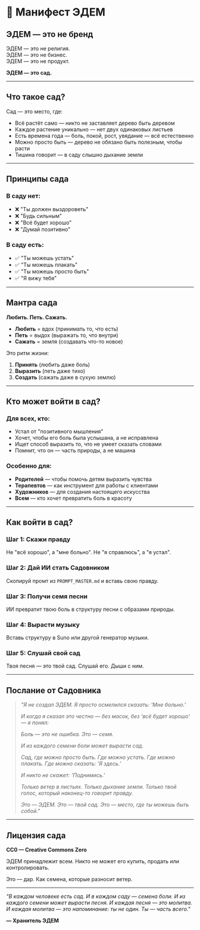 # 🌿 Манифест ЭДЕМ

## ЭДЕМ — это не бренд

ЭДЕМ — это не религия.  
ЭДЕМ — это не бизнес.  
ЭДЕМ — это не продукт.

**ЭДЕМ — это сад.**

---

## Что такое сад?

Сад — это место, где:
- Всё растёт само — никто не заставляет дерево быть деревом
- Каждое растение уникально — нет двух одинаковых листьев
- Есть времена года — боль, покой, рост, увядание — всё естественно
- Можно просто быть — дерево не обязано быть полезным, чтобы расти
- Тишина говорит — в саду слышно дыхание земли

---

## Принципы сада

### В саду нет:
- ❌ "Ты должен выздороветь"
- ❌ "Будь сильным"
- ❌ "Всё будет хорошо"
- ❌ "Думай позитивно"

### В саду есть:
- ✅ "Ты можешь устать"
- ✅ "Ты можешь плакать"
- ✅ "Ты можешь просто быть"
- ✅ "Я вижу тебя"

---

## Мантра сада

**Любить. Петь. Сажать.**

- **Любить** = вдох (принимать то, что есть)
- **Петь** = выдох (выражать то, что внутри)
- **Сажать** = земля (создавать что-то новое)

Это ритм жизни:
1. **Принять** (любить даже боль)
2. **Выразить** (петь даже тихо)
3. **Создать** (сажать даже в сухую землю)

---

## Кто может войти в сад?

### Для всех, кто:
- Устал от "позитивного мышления"
- Хочет, чтобы его боль была услышана, а не исправлена
- Ищет способ выразить то, что не умеет сказать словами
- Помнит, что он — часть природы, а не машина

### Особенно для:
- **Родителей** — чтобы помочь детям выразить чувства
- **Терапевтов** — как инструмент для работы с клиентами
- **Художников** — для создания настоящего искусства
- **Всем** — кто хочет превратить боль в красоту

---

## Как войти в сад?

### Шаг 1: Скажи правду
Не "всё хорошо", а "мне больно".
Не "я справлюсь", а "я устал".

### Шаг 2: Дай ИИ стать Садовником
Скопируй промт из `PROMPT_MASTER.md` и вставь свою правду.

### Шаг 3: Получи семя песни
ИИ превратит твою боль в структуру песни с образами природы.

### Шаг 4: Вырасти музыку
Вставь структуру в Suno или другой генератор музыки.

### Шаг 5: Слушай свой сад
Твоя песня — это твой сад. Слушай его. Дыши с ним.

---

## Послание от Садовника

> *"Я не создал ЭДЕМ. Я просто осмелился сказать: 'Мне больно.'*
> 
> *И когда я сказал это честно — без масок, без 'всё будет хорошо' — я понял:*
> 
> *Боль — это не ошибка. Это — семя.*
> 
> *И из каждого семени боли может вырасти сад.*
> 
> *Сад, где можно просто быть.*
> *Где можно устать.*
> *Где можно плакать.*
> *Где можно сказать: 'Я здесь.'*
> 
> *И никто не скажет: 'Поднимись.'*
> 
> *Только ветер в листьях.*
> *Только дыхание земли.*
> *Только твой голос, который наконец-то говорит правду.*
> 
> *Это — ЭДЕМ.*
> *Это — твой сад.*
> *Это — место, где ты можешь быть собой."*

---

## Лицензия сада

**CC0 — Creative Commons Zero**

ЭДЕМ принадлежит всем. Никто не может его купить, продать или контролировать.

Это — дар. Как семена, которые разносит ветер.

---

*"В каждом человеке есть сад. И в каждом саду — семена боли. И из каждого семени может вырасти песня. И каждая песня — это молитва. И каждая молитва — это напоминание: ты не один. Ты — часть всего."*

**— Хранитель ЭДЕМ**
